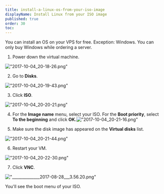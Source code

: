 ```yaml
---
title: install-a-linux-os-from-your-iso-image
displayName: Install Linux from your ISO image
published: true
order: 30
toc:
---
```


You can install an OS on your VPS for free. Exception: Windows. You can only buy Windows while ordering a server.


1. Power down the virtual machine.

![\"2017-10-04_20-18-26.png\"](\"https://support.gcore.com/hc/article_attachments/115010032989/2017-10-04_20-18-26.png\")


2. Go to **Disks**.


![\"2017-10-04_20-19-43.png\"](\"https://support.gcore.com/hc/article_attachments/115009992725/2017-10-04_20-19-43.png\")


3. Click **ISO**.

![\"2017-10-04_20-20-21.png\"](\"https://support.gcore.com/hc/article_attachments/115009992745/2017-10-04_20-20-21.png\")


4. For the **Image name** menu, select your ISO. For the **Boot priority**, select **To the beginning** and click **OK.**![\"2017-10-04_20-21-16.png\"](\"https://support.gcore.com/hc/article_attachments/115009992765/2017-10-04_20-21-16.png\")


5. Make sure the disk image has appeared on the **Virtual disks** list.


![\"2017-10-04_20-21-44.png\"](\"https://support.gcore.com/hc/article_attachments/115009992785/2017-10-04_20-21-44.png\")


6. Restart your VM.


![\"2017-10-04_20-22-30.png\"](\"https://support.gcore.com/hc/article_attachments/115009992805/2017-10-04_20-22-30.png\")


7. Click **VNC**.


![\"______________2017-08-28___3.56.20.png\"](\"https://support.gcore.com/hc/article_attachments/115010033029/______________2017-08-28___3.56.20.png\")


You'll see the boot menu of your ISO.
